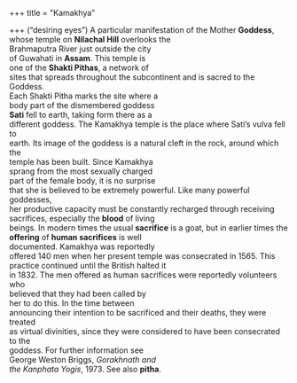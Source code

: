 +++
title = "Kamakhya"

+++
(“desiring eyes”) A particular manifestation of the Mother **Goddess**, whose temple on **Nilachal Hill** overlooks the  
Brahmaputra River just outside the city  
of Guwahati in **Assam**. This temple is  
one of the **Shakti Pithas**, a network of  
sites that spreads throughout the subcontinent and is sacred to the Goddess.  
Each Shakti Pitha marks the site where a  
body part of the dismembered goddess  
**Sati** fell to earth, taking form there as a  
different goddess. The Kamakhya temple is the place where Sati’s vulva fell to  
earth. Its image of the goddess is a natural cleft in the rock, around which the  
temple has been built. Since Kamakhya  
sprang from the most sexually charged  
part of the female body, it is no surprise  
that she is believed to be extremely powerful. Like many powerful goddesses,  
her productive capacity must be constantly recharged through receiving sacrifices, especially the **blood** of living  
beings. In modern times the usual **sacrifice** is a goat, but in earlier times the  
**offering** of **human sacrifices** is well  
documented. Kamakhya was reportedly  
offered 140 men when her present temple was consecrated in 1565. This practice continued until the British halted it  
in 1832. The men offered as human sacrifices were reportedly volunteers who  
believed that they had been called by  
her to do this. In the time between  
announcing their intention to be sacrificed and their deaths, they were treated  
as virtual divinities, since they were considered to have been consecrated to the  
goddess. For further information see  
George Weston Briggs, *Gorakhnath and*  
*the Kanphata Yogis*, 1973. See also **pitha**.